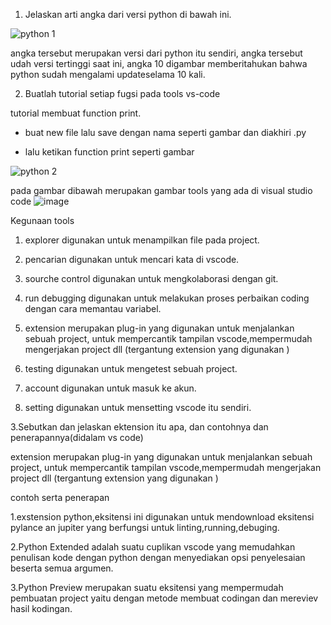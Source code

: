 1. Jelaskan arti angka dari versi python di bawah ini.

 ![python 1](https://user-images.githubusercontent.com/93025147/138690030-b28342cd-ac04-452b-b473-d2208fc9f7bf.png)
 
angka tersebut merupakan versi dari python itu sendiri, angka tersebut udah versi tertinggi saat ini, angka 10 digambar memberitahukan bahwa python sudah mengalami updateselama 10 kali. 

2. Buatlah tutorial setiap fugsi pada tools vs-code

tutorial membuat function print.

- buat new file lalu save dengan nama seperti gambar dan diakhiri .py

- lalu ketikan function print seperti gambar

![python 2](https://user-images.githubusercontent.com/93025147/138690244-734c8701-6747-4055-85f9-68e5c6f6e76d.png)

pada gambar dibawah merupakan gambar tools yang ada di visual studio code
![image](https://user-images.githubusercontent.com/93025147/138693034-21d2d41e-ffa6-4202-95bc-42b818b92afd.png)

Kegunaan tools
1. explorer digunakan untuk menampilkan file pada project.

2. pencarian digunakan untuk mencari kata di vscode.

3. sourche control digunakan untuk mengkolaborasi dengan git.

4. run debugging digunakan untuk melakukan proses perbaikan coding dengan cara memantau variabel.

5. extension merupakan plug-in yang digunakan untuk menjalankan sebuah project, untuk mempercantik tampilan vscode,mempermudah mengerjakan project dll (tergantung extension yang digunakan )

6. testing digunakan untuk mengetest sebuah project.

7. account digunakan untuk masuk ke akun.

8. setting digunakan untuk mensetting vscode itu sendiri.



3.Sebutkan dan jelaskan ektension itu apa, dan contohnya dan penerapannya(didalam vs code)

extension merupakan plug-in yang digunakan untuk menjalankan sebuah project, untuk mempercantik tampilan vscode,mempermudah mengerjakan project dll (tergantung extension yang digunakan )

contoh serta penerapan

1.exstension python,eksitensi ini digunakan untuk mendownload eksitensi pylance an jupiter yang berfungsi untuk linting,running,debuging.

2.Python Extended adalah suatu cuplikan vscode yang memudahkan penulisan kode dengan python dengan menyediakan opsi penyelesaian beserta semua argumen.

3.Python Preview merupakan suatu eksitensi yang mempermudah pembuatan project yaitu dengan metode membuat codingan dan mereviev hasil kodingan.
